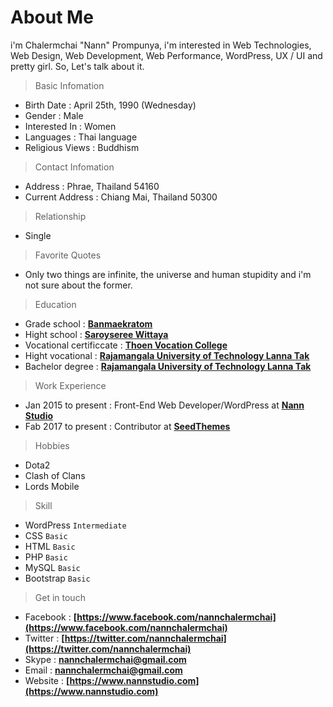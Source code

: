 # About Me
i'm Chalermchai "Nann" Prompunya, i'm interested in Web Technologies, Web Design, Web Development, Web Performance, WordPress, UX / UI and pretty girl. So, Let's talk about it.

> Basic Infomation
* Birth Date : April 25th, 1990 (Wednesday)
* Gender : Male
* Interested In : Women
* Languages : Thai language
* Religious Views : Buddhism

> Contact Infomation
* Address : Phrae, Thailand 54160
* Current Address : Chiang Mai, Thailand 50300

> Relationship
* Single

> Favorite Quotes
* Only two things are infinite, the universe and human stupidity and i'm not sure about the former.

> Education
* Grade school : **[Banmaekratom](http://data.bopp-obec.info/emis/schooldata-view.php?School_ID=1054390233&Area_CODE=5402)**
* Hight school : **[Saroyseree Wittaya](http://data.bopp-obec.info/emis/schooldata-view.php?School_ID=1054390317&Area_CODE=101737)**
* Vocational certificcate : **[Thoen Vocation College](http://www.thoen.ac.th)**
* Hight vocational : **[Rajamangala University of Technology Lanna Tak](http://www.tak.rmutl.ac.th)**
* Bachelor degree : **[Rajamangala University of Technology Lanna Tak](http://www.tak.rmutl.ac.th)**

> Work Experience
* Jan 2015 to present : Front-End Web Developer/WordPress at **[Nann Studio](https://www.facebook.com/NannStudio)**
* Fab 2017 to present : Contributor at **[SeedThemes](https://www.facebook.com/SeedThemes)**

> Hobbies
* Dota2
* Clash of Clans
* Lords Mobile

> Skill
* WordPress `Intermediate`
* CSS `Basic`
* HTML `Basic`
* PHP `Basic`
* MySQL `Basic`
* Bootstrap `Basic`

> Get in touch
* Facebook : **[https://www.facebook.com/nannchalermchai](https://www.facebook.com/nannchalermchai)**
* Twitter : **[https://twitter.com/nannchalermchai](https://twitter.com/nannchalermchai)**
* Skype : **[nannchalermchai@gmail.com](nannchalermchai@gmail.com)**
* Email : **[nannchalermchai@gmail.com](nannchalermchai@gmail.com)**
* Website : **[https://www.nannstudio.com](https://www.nannstudio.com)**